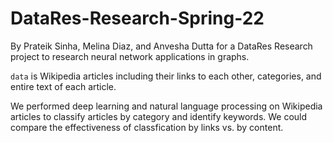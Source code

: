 # DataRes-Research-Spring-22

By Prateik Sinha, Melina Diaz, and Anvesha Dutta for a DataRes Research project to research neural network applications in graphs.

`data` is Wikipedia articles including their links to each other, categories, and entire text of each article.


We performed deep learning and natural language processing on Wikipedia articles to classify articles by category and identify keywords. We could compare the effectiveness of classfication by links vs. by content.
